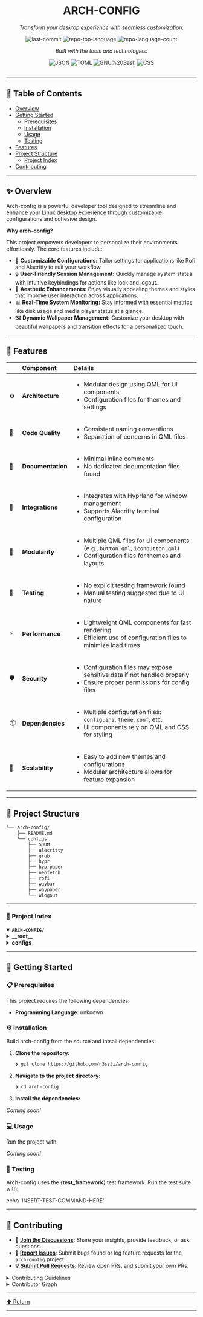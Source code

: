 <div id="top">

<!-- HEADER STYLE: CLASSIC -->
<div align="center">


# ARCH-CONFIG

<em>Transform your desktop experience with seamless customization.</em>

<!-- BADGES -->
<img src="https://img.shields.io/github/last-commit/n3ssli/arch-config?style=flat&logo=git&logoColor=white&color=0080ff" alt="last-commit">
<img src="https://img.shields.io/github/languages/top/n3ssli/arch-config?style=flat&color=0080ff" alt="repo-top-language">
<img src="https://img.shields.io/github/languages/count/n3ssli/arch-config?style=flat&color=0080ff" alt="repo-language-count">

<em>Built with the tools and technologies:</em>

<img src="https://img.shields.io/badge/JSON-000000.svg?style=flat&logo=JSON&logoColor=white" alt="JSON">
<img src="https://img.shields.io/badge/TOML-9C4121.svg?style=flat&logo=TOML&logoColor=white" alt="TOML">
<img src="https://img.shields.io/badge/GNU%20Bash-4EAA25.svg?style=flat&logo=GNU-Bash&logoColor=white" alt="GNU%20Bash">
<img src="https://img.shields.io/badge/CSS-663399.svg?style=flat&logo=CSS&logoColor=white" alt="CSS">

</div>
<br>

---

## 📄 Table of Contents

- [Overview](#-overview)
- [Getting Started](#-getting-started)
    - [Prerequisites](#-prerequisites)
    - [Installation](#-installation)
    - [Usage](#-usage)
    - [Testing](#-testing)
- [Features](#-features)
- [Project Structure](#-project-structure)
    - [Project Index](#-project-index)
- [Contributing](#-contributing)

---

## ✨ Overview

Arch-config is a powerful developer tool designed to streamline and enhance your Linux desktop experience through customizable configurations and cohesive design.

**Why arch-config?**

This project empowers developers to personalize their environments effortlessly. The core features include:

- 🎨 **Customizable Configurations:** Tailor settings for applications like Rofi and Alacritty to suit your workflow.
- 🔒 **User-Friendly Session Management:** Quickly manage system states with intuitive keybindings for actions like lock and logout.
- 🌈 **Aesthetic Enhancements:** Enjoy visually appealing themes and styles that improve user interaction across applications.
- 📊 **Real-Time System Monitoring:** Stay informed with essential metrics like disk usage and media player status at a glance.
- 🖼️ **Dynamic Wallpaper Management:** Customize your desktop with beautiful wallpapers and transition effects for a personalized touch.

---

## 📌 Features

|      | Component       | Details                              |
| :--- | :-------------- | :----------------------------------- |
| ⚙️  | **Architecture**  | <ul><li>Modular design using QML for UI components</li><li>Configuration files for themes and settings</li></ul> |
| 🔩 | **Code Quality**  | <ul><li>Consistent naming conventions</li><li>Separation of concerns in QML files</li></ul> |
| 📄 | **Documentation** | <ul><li>Minimal inline comments</li><li>No dedicated documentation files found</li></ul> |
| 🔌 | **Integrations**  | <ul><li>Integrates with Hyprland for window management</li><li>Supports Alacritty terminal configuration</li></ul> |
| 🧩 | **Modularity**    | <ul><li>Multiple QML files for UI components (e.g., <code>button.qml</code>, <code>iconbutton.qml</code>)</li><li>Configuration files for themes and layouts</li></ul> |
| 🧪 | **Testing**       | <ul><li>No explicit testing framework found</li><li>Manual testing suggested due to UI nature</li></ul> |
| ⚡️  | **Performance**   | <ul><li>Lightweight QML components for fast rendering</li><li>Efficient use of configuration files to minimize load times</li></ul> |
| 🛡️ | **Security**      | <ul><li>Configuration files may expose sensitive data if not handled properly</li><li>Ensure proper permissions for config files</li></ul> |
| 📦 | **Dependencies**  | <ul><li>Multiple configuration files: <code>config.ini</code>, <code>theme.conf</code>, etc.</li><li>UI components rely on QML and CSS for styling</li></ul> |
| 🚀 | **Scalability**   | <ul><li>Easy to add new themes and configurations</li><li>Modular architecture allows for feature expansion</li></ul> |

---

## 📁 Project Structure

```sh
└── arch-config/
    ├── README.md
    └── configs
        ├── SDDM
        ├── alacritty
        ├── grub
        ├── hypr
        ├── hyprpaper
        ├── neofetch
        ├── rofi
        ├── waybar
        ├── waypaper
        └── wlogout
```

---

### 📑 Project Index

<details open>
	<summary><b><code>ARCH-CONFIG/</code></b></summary>
	<!-- __root__ Submodule -->
	<details>
		<summary><b>__root__</b></summary>
		<blockquote>
			<div class='directory-path' style='padding: 8px 0; color: #666;'>
				<code><b>⦿ __root__</b></code>
			<table style='width: 100%; border-collapse: collapse;'>
			<thead>
				<tr style='background-color: #f8f9fa;'>
					<th style='width: 30%; text-align: left; padding: 8px;'>File Name</th>
					<th style='text-align: left; padding: 8px;'>Summary</th>
				</tr>
			</thead>
			</table>
		</blockquote>
	</details>
	<!-- configs Submodule -->
	<details>
		<summary><b>configs</b></summary>
		<blockquote>
			<div class='directory-path' style='padding: 8px 0; color: #666;'>
				<code><b>⦿ configs</b></code>
			<!-- rofi Submodule -->
			<details>
				<summary><b>rofi</b></summary>
				<blockquote>
					<div class='directory-path' style='padding: 8px 0; color: #666;'>
						<code><b>⦿ configs.rofi</b></code>
					<table style='width: 100%; border-collapse: collapse;'>
					<thead>
						<tr style='background-color: #f8f9fa;'>
							<th style='width: 30%; text-align: left; padding: 8px;'>File Name</th>
							<th style='text-align: left; padding: 8px;'>Summary</th>
						</tr>
					</thead>
						<tr style='border-bottom: 1px solid #eee;'>
							<td style='padding: 8px;'><b><a href='https://github.com/n3ssli/arch-config/blob/master/configs/rofi/dark-menu.rasi'>dark-menu.rasi</a></b></td>
							<td style='padding: 8px;'>- Configuration defines the visual and functional aspects of a dark-themed menu for the Rofi application launcher<br>- It establishes the layout, appearance, and behavior of menu elements, enhancing user interaction with features like application launching, window management, and terminal access<br>- By customizing fonts, colors, and icon themes, it creates an aesthetically pleasing and efficient user experience within the overall project architecture.</td>
						</tr>
					</table>
				</blockquote>
			</details>
			<!-- wlogout Submodule -->
			<details>
				<summary><b>wlogout</b></summary>
				<blockquote>
					<div class='directory-path' style='padding: 8px 0; color: #666;'>
						<code><b>⦿ configs.wlogout</b></code>
					<table style='width: 100%; border-collapse: collapse;'>
					<thead>
						<tr style='background-color: #f8f9fa;'>
							<th style='width: 30%; text-align: left; padding: 8px;'>File Name</th>
							<th style='text-align: left; padding: 8px;'>Summary</th>
						</tr>
					</thead>
						<tr style='border-bottom: 1px solid #eee;'>
							<td style='padding: 8px;'><b><a href='https://github.com/n3ssli/arch-config/blob/master/configs/wlogout/layout.json'>layout.json</a></b></td>
							<td style='padding: 8px;'>- Configuration of user session management actions enables seamless control over system states<br>- It provides essential functionalities such as locking, hibernating, logging out, shutting down, suspending, and rebooting the system, each associated with a specific keybind for quick access<br>- This layout enhances user experience by streamlining session management within the overall project architecture.</td>
						</tr>
						<tr style='border-bottom: 1px solid #eee;'>
							<td style='padding: 8px;'><b><a href='https://github.com/n3ssli/arch-config/blob/master/configs/wlogout/style.css'>style.css</a></b></td>
							<td style='padding: 8px;'>- Stylesheet defines the visual presentation for the wlogout application, enhancing user interaction through a cohesive design<br>- It establishes a modern aesthetic with a dark theme, ensuring readability and accessibility<br>- The styling for buttons and labels promotes a user-friendly experience, while specific icons for actions like lock, logout, suspend, hibernate, shutdown, and reboot provide intuitive functionality within the overall codebase architecture.</td>
						</tr>
					</table>
				</blockquote>
			</details>
			<!-- alacritty Submodule -->
			<details>
				<summary><b>alacritty</b></summary>
				<blockquote>
					<div class='directory-path' style='padding: 8px 0; color: #666;'>
						<code><b>⦿ configs.alacritty</b></code>
					<table style='width: 100%; border-collapse: collapse;'>
					<thead>
						<tr style='background-color: #f8f9fa;'>
							<th style='width: 30%; text-align: left; padding: 8px;'>File Name</th>
							<th style='text-align: left; padding: 8px;'>Summary</th>
						</tr>
					</thead>
						<tr style='border-bottom: 1px solid #eee;'>
							<td style='padding: 8px;'><b><a href='https://github.com/n3ssli/arch-config/blob/master/configs/alacritty/alacritty.toml'>alacritty.toml</a></b></td>
							<td style='padding: 8px;'>- Defines a comprehensive color scheme for the Alacritty terminal emulator, enhancing user experience through visually distinct elements<br>- By specifying primary colors, cursor appearances, and search highlights, it ensures clarity and accessibility<br>- This configuration contributes to the overall aesthetic and functionality of the terminal, allowing users to customize their environment for improved readability and interaction.</td>
						</tr>
					</table>
				</blockquote>
			</details>
			<!-- waybar Submodule -->
			<details>
				<summary><b>waybar</b></summary>
				<blockquote>
					<div class='directory-path' style='padding: 8px 0; color: #666;'>
						<code><b>⦿ configs.waybar</b></code>
					<table style='width: 100%; border-collapse: collapse;'>
					<thead>
						<tr style='background-color: #f8f9fa;'>
							<th style='width: 30%; text-align: left; padding: 8px;'>File Name</th>
							<th style='text-align: left; padding: 8px;'>Summary</th>
						</tr>
					</thead>
						<tr style='border-bottom: 1px solid #eee;'>
							<td style='padding: 8px;'><b><a href='https://github.com/n3ssli/arch-config/blob/master/configs/waybar/disk-info.sh'>disk-info.sh</a></b></td>
							<td style='padding: 8px;'>- Provides a comprehensive overview of disk usage and mounted filesystems within the system<br>- By extracting and formatting data from the disk space utility, it displays the root filesystems usage alongside all mounted drives, enhancing user awareness of storage status<br>- This functionality is integral to the projects architecture, contributing to system monitoring and resource management within the overall application.</td>
						</tr>
						<tr style='border-bottom: 1px solid #eee;'>
							<td style='padding: 8px;'><b><a href='https://github.com/n3ssli/arch-config/blob/master/configs/waybar/style.css'>style.css</a></b></td>
							<td style='padding: 8px;'>- Stylesheet defines the visual presentation for the Waybar application, enhancing user interface elements with a cohesive design<br>- It establishes a modern aesthetic through consistent color schemes, rounded corners, and responsive layouts for various modules like clock, CPU, and memory indicators<br>- By ensuring a visually appealing and user-friendly experience, it contributes significantly to the overall functionality and usability of the codebase.</td>
						</tr>
						<tr style='border-bottom: 1px solid #eee;'>
							<td style='padding: 8px;'><b><a href='https://github.com/n3ssli/arch-config/blob/master/configs/waybar/mediaplayer.sh'>mediaplayer.sh</a></b></td>
							<td style='padding: 8px;'>- Media player status reporting enhances the user experience by providing real-time updates on currently playing media<br>- It retrieves the artist and title of the track from the media player, displaying relevant information based on the playback state—playing, paused, or inactive<br>- This functionality integrates seamlessly into the overall project architecture, contributing to a dynamic and informative user interface.</td>
						</tr>
						<tr style='border-bottom: 1px solid #eee;'>
							<td style='padding: 8px;'><b><a href='https://github.com/n3ssli/arch-config/blob/master/configs/waybar/config'>config</a></b></td>
							<td style='padding: 8px;'>- Configures the Waybar status bar for a desktop environment, defining its appearance and behavior<br>- It specifies the layout, positioning, and various modules such as CPU, memory, network, and media player controls<br>- Additionally, it integrates custom functionalities like wallpaper management and a power menu, enhancing user interaction and providing real-time system information, thereby improving the overall user experience in the desktop environment.</td>
						</tr>
					</table>
				</blockquote>
			</details>
			<!-- waypaper Submodule -->
			<details>
				<summary><b>waypaper</b></summary>
				<blockquote>
					<div class='directory-path' style='padding: 8px 0; color: #666;'>
						<code><b>⦿ configs.waypaper</b></code>
					<table style='width: 100%; border-collapse: collapse;'>
					<thead>
						<tr style='background-color: #f8f9fa;'>
							<th style='width: 30%; text-align: left; padding: 8px;'>File Name</th>
							<th style='text-align: left; padding: 8px;'>Summary</th>
						</tr>
					</thead>
						<tr style='border-bottom: 1px solid #eee;'>
							<td style='padding: 8px;'><b><a href='https://github.com/n3ssli/arch-config/blob/master/configs/waypaper/config.ini'>config.ini</a></b></td>
							<td style='padding: 8px;'>- Configures wallpaper settings for the Waypaper project, enabling users to customize their desktop experience<br>- It specifies parameters such as language, wallpaper source, display options, and transition effects, ensuring a tailored visual presentation across multiple monitors<br>- This configuration enhances user interaction with the wallpaper management system, facilitating a seamless integration of aesthetic preferences within the overall codebase architecture.</td>
						</tr>
					</table>
				</blockquote>
			</details>
			<!-- hyprpaper Submodule -->
			<details>
				<summary><b>hyprpaper</b></summary>
				<blockquote>
					<div class='directory-path' style='padding: 8px 0; color: #666;'>
						<code><b>⦿ configs.hyprpaper</b></code>
					<table style='width: 100%; border-collapse: collapse;'>
					<thead>
						<tr style='background-color: #f8f9fa;'>
							<th style='width: 30%; text-align: left; padding: 8px;'>File Name</th>
							<th style='text-align: left; padding: 8px;'>Summary</th>
						</tr>
					</thead>
						<tr style='border-bottom: 1px solid #eee;'>
							<td style='padding: 8px;'><b><a href='https://github.com/n3ssli/arch-config/blob/master/configs/hyprpaper/hyprpaper.conf'>hyprpaper.conf</a></b></td>
							<td style='padding: 8px;'>- Configures the wallpaper settings for the Hyprpaper component within the project<br>- It specifies the default wallpaper to be displayed, enhancing the visual experience of the user interface<br>- Additionally, it manages the preload and splash screen options, contributing to a seamless and aesthetically pleasing environment<br>- This configuration plays a crucial role in defining the overall look and feel of the application.</td>
						</tr>
					</table>
				</blockquote>
			</details>
			<!-- hypr Submodule -->
			<details>
				<summary><b>hypr</b></summary>
				<blockquote>
					<div class='directory-path' style='padding: 8px 0; color: #666;'>
						<code><b>⦿ configs.hypr</b></code>
					<table style='width: 100%; border-collapse: collapse;'>
					<thead>
						<tr style='background-color: #f8f9fa;'>
							<th style='width: 30%; text-align: left; padding: 8px;'>File Name</th>
							<th style='text-align: left; padding: 8px;'>Summary</th>
						</tr>
					</thead>
						<tr style='border-bottom: 1px solid #eee;'>
							<td style='padding: 8px;'><b><a href='https://github.com/n3ssli/arch-config/blob/master/configs/hypr/hyprland.conf'>hyprland.conf</a></b></td>
							<td style='padding: 8px;'>- Configuration settings for Hyprland, a dynamic tiling Wayland compositor, are defined to optimize multi-monitor setups and workspace management<br>- It establishes monitor specifications, workspace assignments, input device preferences, and window decoration styles, enhancing user experience through customizable animations and key bindings<br>- Overall, it aims to create a seamless and efficient desktop environment tailored to user preferences and hardware capabilities.</td>
						</tr>
					</table>
				</blockquote>
			</details>
			<!-- grub Submodule -->
			<details>
				<summary><b>grub</b></summary>
				<blockquote>
					<div class='directory-path' style='padding: 8px 0; color: #666;'>
						<code><b>⦿ configs.grub</b></code>
					<!-- themes Submodule -->
					<details>
						<summary><b>themes</b></summary>
						<blockquote>
							<div class='directory-path' style='padding: 8px 0; color: #666;'>
								<code><b>⦿ configs.grub.themes</b></code>
							<!-- lofi-grub Submodule -->
							<details>
								<summary><b>lofi-grub</b></summary>
								<blockquote>
									<div class='directory-path' style='padding: 8px 0; color: #666;'>
										<code><b>⦿ configs.grub.themes.lofi-grub</b></code>
									<table style='width: 100%; border-collapse: collapse;'>
									<thead>
										<tr style='background-color: #f8f9fa;'>
											<th style='width: 30%; text-align: left; padding: 8px;'>File Name</th>
											<th style='text-align: left; padding: 8px;'>Summary</th>
										</tr>
									</thead>
										<tr style='border-bottom: 1px solid #eee;'>
											<td style='padding: 8px;'><b><a href='https://github.com/n3ssli/arch-config/blob/master/configs/grub/themes/lofi-grub/theme.txt'>theme.txt</a></b></td>
											<td style='padding: 8px;'>- Defines the visual and functional aspects of the boot menu and progress bar for the GRUB theme, enhancing user experience during system startup<br>- It specifies global properties such as desktop image and color, as well as layout and styling for menu items and progress indicators, ensuring a cohesive and aesthetically pleasing interface that aligns with the overall project architecture.</td>
										</tr>
									</table>
								</blockquote>
							</details>
						</blockquote>
					</details>
				</blockquote>
			</details>
			<!-- SDDM Submodule -->
			<details>
				<summary><b>SDDM</b></summary>
				<blockquote>
					<div class='directory-path' style='padding: 8px 0; color: #666;'>
						<code><b>⦿ configs.SDDM</b></code>
					<table style='width: 100%; border-collapse: collapse;'>
					<thead>
						<tr style='background-color: #f8f9fa;'>
							<th style='width: 30%; text-align: left; padding: 8px;'>File Name</th>
							<th style='text-align: left; padding: 8px;'>Summary</th>
						</tr>
					</thead>
						<tr style='border-bottom: 1px solid #eee;'>
							<td style='padding: 8px;'><b><a href='https://github.com/n3ssli/arch-config/blob/master/configs/SDDM/sddm.conf'>sddm.conf</a></b></td>
							<td style='padding: 8px;'>- Configuration settings define the display server and theme for the SDDM (Simple Desktop Display Manager) within the project<br>- By specifying Wayland as the display server and selecting the lofi-theme, the configuration ensures a cohesive user interface experience<br>- This setup is integral to the overall architecture, facilitating a seamless interaction between the graphical environment and user sessions.</td>
						</tr>
					</table>
					<!-- themes Submodule -->
					<details>
						<summary><b>themes</b></summary>
						<blockquote>
							<div class='directory-path' style='padding: 8px 0; color: #666;'>
								<code><b>⦿ configs.SDDM.themes</b></code>
							<!-- lofi-theme Submodule -->
							<details>
								<summary><b>lofi-theme</b></summary>
								<blockquote>
									<div class='directory-path' style='padding: 8px 0; color: #666;'>
										<code><b>⦿ configs.SDDM.themes.lofi-theme</b></code>
									<table style='width: 100%; border-collapse: collapse;'>
									<thead>
										<tr style='background-color: #f8f9fa;'>
											<th style='width: 30%; text-align: left; padding: 8px;'>File Name</th>
											<th style='text-align: left; padding: 8px;'>Summary</th>
										</tr>
									</thead>
										<tr style='border-bottom: 1px solid #eee;'>
											<td style='padding: 8px;'><b><a href='https://github.com/n3ssli/arch-config/blob/master/configs/SDDM/themes/lofi-theme/theme.conf'>theme.conf</a></b></td>
											<td style='padding: 8px;'>- Defines the visual aesthetics for the lofi theme within the SDDM configuration<br>- By specifying the background image and display font, it enhances user experience and personalization in the overall application interface<br>- This theme configuration plays a crucial role in maintaining a cohesive design language across the project, contributing to a visually appealing and user-friendly environment.</td>
										</tr>
										<tr style='border-bottom: 1px solid #eee;'>
											<td style='padding: 8px;'><b><a href='https://github.com/n3ssli/arch-config/blob/master/configs/SDDM/themes/lofi-theme/metadata.desktop'>metadata.desktop</a></b></td>
											<td style='padding: 8px;'>- Defines a desktop entry for the Lofi Theme, a relaxing lofi-inspired theme designed for the Simple Desktop Display Manager (SDDM)<br>- It specifies essential metadata such as the themes name, version, configuration file, and translation directory, facilitating seamless integration and user experience within the broader SDDM theming architecture<br>- This enhances the aesthetic appeal and personalization options for users.</td>
										</tr>
										<tr style='border-bottom: 1px solid #eee;'>
											<td style='padding: 8px;'><b><a href='https://github.com/n3ssli/arch-config/blob/master/configs/SDDM/themes/lofi-theme/Background.qml'>Background.qml</a></b></td>
											<td style='padding: 8px;'>- Creates a visually engaging background for the application by incorporating dynamic effects such as rain, vinyl texture, and film grain<br>- It allows customization of overlay opacity and blur effects, enhancing the overall aesthetic experience<br>- This component integrates seamlessly into the projects architecture, contributing to a rich user interface that captivates users while maintaining performance efficiency.</td>
										</tr>
										<tr style='border-bottom: 1px solid #eee;'>
											<td style='padding: 8px;'><b><a href='https://github.com/n3ssli/arch-config/blob/master/configs/SDDM/themes/lofi-theme/LoginForm.qml'>LoginForm.qml</a></b></td>
											<td style='padding: 8px;'>- LoginForm serves as a user interface component within the SDDM theme architecture, facilitating user authentication<br>- It provides input fields for username and password, enhancing user experience with placeholder text and responsive design<br>- The component triggers the login process upon user interaction, ensuring seamless integration with the session management system, thereby contributing to the overall functionality and accessibility of the application.</td>
										</tr>
										<tr style='border-bottom: 1px solid #eee;'>
											<td style='padding: 8px;'><b><a href='https://github.com/n3ssli/arch-config/blob/master/configs/SDDM/themes/lofi-theme/Main.qml'>Main.qml</a></b></td>
											<td style='padding: 8px;'>- Defines a user interface theme for a login screen within the SDDM (Simple Desktop Display Manager) project<br>- It establishes a visually appealing layout featuring a background image, dynamic time and date display, and user input fields for username and password<br>- Additionally, it incorporates session selection and control buttons for login, reboot, shutdown, and suspend actions, enhancing user experience and accessibility in the overall codebase architecture.</td>
										</tr>
										<tr style='border-bottom: 1px solid #eee;'>
											<td style='padding: 8px;'><b><a href='https://github.com/n3ssli/arch-config/blob/master/configs/SDDM/themes/lofi-theme/IconButton.qml'>IconButton.qml</a></b></td>
											<td style='padding: 8px;'>- IconButton serves as a customizable interactive element within the SDDM theme architecture, designed to enhance user experience through visual feedback and tooltips<br>- It encapsulates an icon with hover effects and click functionality, allowing for intuitive interactions<br>- This component contributes to the overall aesthetic and usability of the application, ensuring a cohesive and engaging interface for users.</td>
										</tr>
									</table>
									<!-- components Submodule -->
									<details>
										<summary><b>components</b></summary>
										<blockquote>
											<div class='directory-path' style='padding: 8px 0; color: #666;'>
												<code><b>⦿ configs.SDDM.themes.lofi-theme.components</b></code>
											<table style='width: 100%; border-collapse: collapse;'>
											<thead>
												<tr style='background-color: #f8f9fa;'>
													<th style='width: 30%; text-align: left; padding: 8px;'>File Name</th>
													<th style='text-align: left; padding: 8px;'>Summary</th>
												</tr>
											</thead>
												<tr style='border-bottom: 1px solid #eee;'>
													<td style='padding: 8px;'><b><a href='https://github.com/n3ssli/arch-config/blob/master/configs/SDDM/themes/lofi-theme/components/Button.qml'>Button.qml</a></b></td>
													<td style='padding: 8px;'>- Defines a customizable button component for the SDDM lofi theme, enhancing user interface interactions within the project<br>- It incorporates visual elements such as text styling and background color changes based on user actions, contributing to a cohesive and engaging user experience<br>- This component plays a vital role in maintaining the overall aesthetic and functionality of the applications theme architecture.</td>
												</tr>
												<tr style='border-bottom: 1px solid #eee;'>
													<td style='padding: 8px;'><b><a href='https://github.com/n3ssli/arch-config/blob/master/configs/SDDM/themes/lofi-theme/components/Input.qml'>Input.qml</a></b></td>
													<td style='padding: 8px;'>- Defines a customizable input field component for the lofi theme within the SDDM project<br>- This component enhances user interaction by providing a visually appealing text input area, complete with dynamic styling based on focus state<br>- It contributes to the overall user interface by ensuring consistency in design and improving accessibility, thereby enriching the user experience across the application.</td>
												</tr>
												<tr style='border-bottom: 1px solid #eee;'>
													<td style='padding: 8px;'><b><a href='https://github.com/n3ssli/arch-config/blob/master/configs/SDDM/themes/lofi-theme/components/IconButton.qml'>IconButton.qml</a></b></td>
													<td style='padding: 8px;'>- IconButton component serves as an interactive UI element within the SDDM theme architecture, designed to enhance user experience by providing a visually appealing button that responds to user interactions<br>- It features customizable icons and tooltips, ensuring intuitive navigation<br>- The components hover effects and animations contribute to a polished aesthetic, aligning with the overall design principles of the project.</td>
												</tr>
											</table>
										</blockquote>
									</details>
								</blockquote>
							</details>
						</blockquote>
					</details>
				</blockquote>
			</details>
			<!-- neofetch Submodule -->
			<details>
				<summary><b>neofetch</b></summary>
				<blockquote>
					<div class='directory-path' style='padding: 8px 0; color: #666;'>
						<code><b>⦿ configs.neofetch</b></code>
					<table style='width: 100%; border-collapse: collapse;'>
					<thead>
						<tr style='background-color: #f8f9fa;'>
							<th style='width: 30%; text-align: left; padding: 8px;'>File Name</th>
							<th style='text-align: left; padding: 8px;'>Summary</th>
						</tr>
					</thead>
						<tr style='border-bottom: 1px solid #eee;'>
							<td style='padding: 8px;'><b><a href='https://github.com/n3ssli/arch-config/blob/master/configs/neofetch/config.conf'>config.conf</a></b></td>
							<td style='padding: 8px;'>- Prints system information in a visually appealing format, showcasing key details such as operating system, kernel version, uptime, and hardware specifications<br>- It enhances user experience by providing a clear and organized display of essential system metrics, contributing to the overall functionality of the project by ensuring users can easily access and understand their systems status at a glance.</td>
						</tr>
					</table>
				</blockquote>
			</details>
		</blockquote>
	</details>
</details>

---

## 🚀 Getting Started

### 📋 Prerequisites

This project requires the following dependencies:

- **Programming Language:** unknown

### ⚙️ Installation

Build arch-config from the source and intsall dependencies:

1. **Clone the repository:**

    ```sh
    ❯ git clone https://github.com/n3ssli/arch-config
    ```

2. **Navigate to the project directory:**

    ```sh
    ❯ cd arch-config
    ```

3. **Install the dependencies:**

*Coming soon!*

### 💻 Usage

Run the project with:

*Coming soon!*

### 🧪 Testing

Arch-config uses the {__test_framework__} test framework. Run the test suite with:

echo 'INSERT-TEST-COMMAND-HERE'

---

## 🤝 Contributing

- **💬 [Join the Discussions](https://github.com/n3ssli/arch-config/discussions)**: Share your insights, provide feedback, or ask questions.
- **🐛 [Report Issues](https://github.com/n3ssli/arch-config/issues)**: Submit bugs found or log feature requests for the `arch-config` project.
- **💡 [Submit Pull Requests](https://github.com/n3ssli/arch-config/blob/main/CONTRIBUTING.md)**: Review open PRs, and submit your own PRs.

<details closed>
<summary>Contributing Guidelines</summary>

1. **Fork the Repository**: Start by forking the project repository to your github account.
2. **Clone Locally**: Clone the forked repository to your local machine using a git client.
   ```sh
   git clone https://github.com/n3ssli/arch-config
   ```
3. **Create a New Branch**: Always work on a new branch, giving it a descriptive name.
   ```sh
   git checkout -b new-feature-x
   ```
4. **Make Your Changes**: Develop and test your changes locally.
5. **Commit Your Changes**: Commit with a clear message describing your updates.
   ```sh
   git commit -m 'Implemented new feature x.'
   ```
6. **Push to github**: Push the changes to your forked repository.
   ```sh
   git push origin new-feature-x
   ```
7. **Submit a Pull Request**: Create a PR against the original project repository. Clearly describe the changes and their motivations.
8. **Review**: Once your PR is reviewed and approved, it will be merged into the main branch. Congratulations on your contribution!
</details>

<details closed>
<summary>Contributor Graph</summary>
<br>
<p align="left">
   <a href="https://github.com{/n3ssli/arch-config/}graphs/contributors">
      <img src="https://contrib.rocks/image?repo=n3ssli/arch-config">
   </a>
</p>
</details>

---

<div align="left"><a href="#top">⬆ Return</a></div>

---
